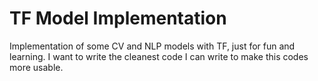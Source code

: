 # TF Model Implementation

Implementation of some CV and NLP models with TF, just for fun and learning. I want to write the cleanest code I can
write to make this codes more usable.